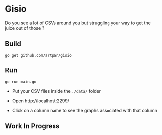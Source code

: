 # Gisio

Do you see a lot of CSVs around you but struggling your way to get the juice out of those ?

## Build

```go get github.com/artpar/gisio```

## Run

```go run main.go```

- Put your CSV files inside the ```./data/``` folder
- Open http://localhost:2299/

- Click on a column name to see the graphs associated with that column

## Work In Progress
